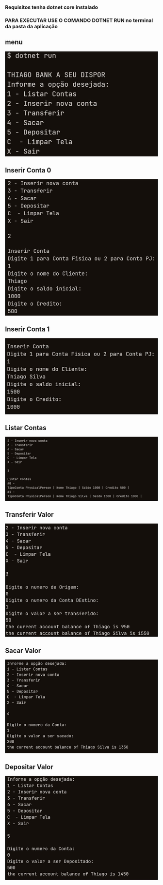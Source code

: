 
### Requisitos tenha dotnet core instalado

### PARA EXECUTAR USE O COMANDO DOTNET RUN no terminal da pasta da aplicação

## menu

![](app1.JPG)

## Inserir Conta 0 

![](app2.JPG)

## Inserir Conta 1 

![](app3.JPG)

## Listar Contas 

![](app4.JPG)


## Transferir Valor

![](app5.JPG)

## Sacar Valor

![](app6.JPG)

## Depositar Valor

![](app7.JPG)